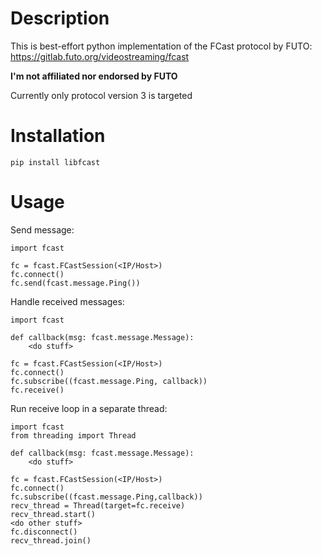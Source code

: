 # Description
This is best-effort python implementation of the FCast protocol by FUTO: https://gitlab.futo.org/videostreaming/fcast

**I'm not affiliated nor endorsed by FUTO**

Currently only protocol version 3 is targeted

# Installation

``` pip install libfcast ```

# Usage

Send message:
```
import fcast

fc = fcast.FCastSession(<IP/Host>)
fc.connect()
fc.send(fcast.message.Ping())
```

Handle received messages:
```
import fcast

def callback(msg: fcast.message.Message):
	<do stuff>

fc = fcast.FCastSession(<IP/Host>)
fc.connect()
fc.subscribe((fcast.message.Ping, callback))
fc.receive()	
```

Run receive loop in a separate thread:
```
import fcast
from threading import Thread

def callback(msg: fcast.message.Message):
    <do stuff>

fc = fcast.FCastSession(<IP/Host>)
fc.connect()
fc.subscribe((fcast.message.Ping,callback))
recv_thread = Thread(target=fc.receive)
recv_thread.start()
<do other stuff>
fc.disconnect()
recv_thread.join()
```
